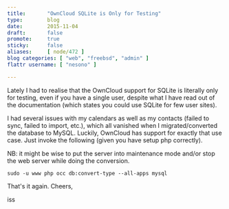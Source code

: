 ```yaml
---
title:       "OwnCloud SQLite is Only for Testing"
type:        blog
date:        2015-11-04
draft:       false
promote:     true
sticky:      false
aliases:     [ node/472 ]
blog categories: [ "web", "freebsd", "admin" ]
flattr username: [ "nesono" ]

---
```


<!--more-->
Lately I had to realise that the OwnCloud support for SQLite is literally only for testing, even if you have a single user, despite what I have read out of the documentation (which states you could use SQLite for few user sites).

I had several issues with my calendars as well as my contacts (failed to sync, failed to import, etc.), which all vanished when I migrated/converted the database to MySQL.
Luckily, OwnCloud has support for exactly that use case.
Just invoke the following (given you have setup php correctly).
<!--break-->

NB: it might be wise to put the server into maintenance mode and/or stop the web server while doing the conversion.

<pre><code class="bash">sudo -u www php occ db:convert-type --all-apps mysql <username> <host> <databasename></code></pre>

That's it again.
Cheers,  

iss
